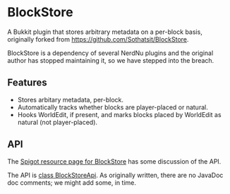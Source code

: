 # BlockStore
A Bukkit plugin that stores arbitrary metadata on a per-block basis, originally forked from <https://github.com/Sothatsit/BlockStore>.

BlockStore is a dependency of several NerdNu plugins and the original author has stopped maintaining it, so we have stepped into the breach.


## Features
 * Stores arbitary metadata, per-block.
 * Automatically tracks whether blocks are player-placed or natural.
 * Hooks WorldEdit, if present, and marks blocks placed by WorldEdit as natural (not player-placed).


## API
The [Spigot resource page for BlockStore](https://www.spigotmc.org/resources/blockstore.19494/) has some discussion of the API.

The API is [class BlockStoreApi](https://github.com/NerdNu/BlockStore/blob/master/src/main/java/net/sothatsit/blockstore/BlockStoreApi.java). 
As originally written, there are no JavaDoc doc comments; we might add some, in time.
